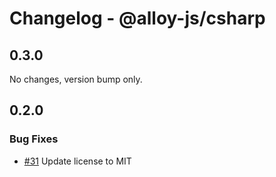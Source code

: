 # Changelog - @alloy-js/csharp

## 0.3.0

No changes, version bump only.



## 0.2.0

### Bug Fixes

- [#31](https://github.com/alloy-framework/alloy/pull/31) Update license to MIT

